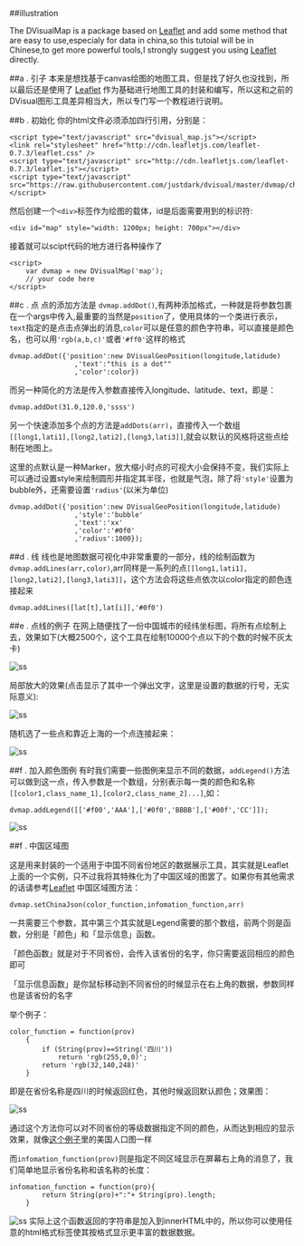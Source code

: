 ##illustration

The DVisualMap is a package based on [Leaflet](http://leafletjs.com/index.html) and add some method that are easy to use,especialy for data in china,so this tutoial will be in Chinese,to get more powerful tools,I strongly suggest you using [Leaflet](http://leafletjs.com/index.html) directly.


##a . 引子
本来是想找基于canvas绘图的地图工具，但是找了好久也没找到，所以最后还是使用了 [Leaflet](http://leafletjs.com/index.html) 作为基础进行地图工具的封装和编写，所以这和之前的DVisual图形工具差异相当大，所以专门写一个教程进行说明。

##b . 初始化
你的html文件必须添加四行引用，分别是：

	<script type="text/javascript" src="dvisual_map.js"></script>
	<link rel="stylesheet" href="http://cdn.leafletjs.com/leaflet-0.7.3/leaflet.css" />
	<script type="text/javascript" src="http://cdn.leafletjs.com/leaflet-0.7.3/leaflet.js"></script>
	<script type="text/javascript" src="https://raw.githubusercontent.com/justdark/dvisual/master/dvmap/china.js"></script>

然后创建一个`<div>`标签作为绘图的载体，id是后面需要用到的标识符:

	<div id="map" style="width: 1200px; height: 700px"></div>

接着就可以scipt代码的地方进行各种操作了
	
	<script>
		var dvmap = new DVisualMap('map');
		// your code here
	</script>

##c . 点
点的添加方法是 `dvmap.addDot()`,有两种添加格式，一种就是将参数包裹在一个args中传入,最重要的当然是`position`了，使用具体的一个类进行表示，`text`指定的是点击点弹出的消息,`color`可以是任意的颜色字符串，可以直接是颜色名，也可以用`'rgb(a,b,c)'`或者`'#ff0'`这样的格式

	dvmap.addDot({'position':new DVisualGeoPosition(longitude,latidude)
					,'text':"this is a dot""
					,'color':color})

而另一种简化的方法是传入参数直接传入longitude、latitude、text，即是：

	dvmap.addDot(31.0,120.0,'ssss')

另一个快速添加多个点的方法是`addDots(arr)`，直接传入一个数组`[[long1,lati1],[long2,lati2],[long3,lati3]]`,就会以默认的风格将这些点绘制在地图上。
	
这里的点默认是一种Marker，放大缩小时点的可视大小会保持不变，我们实际上可以通过设置style来绘制圆形并指定其半径，也就是气泡，除了将`'style'`设置为bubble外，还需要设置`'radius'`(以米为单位)

	dvmap.addDot({'position':new DVisualGeoPosition(longitude,latidude)
					,'style':'bubble'
					,'text':'xx'
					,'color':'#0f0'
					,'radius':1000});


##d . 线
线也是地图数据可视化中非常重要的一部分，线的绘制函数为`dvmap.addLines(arr,color)`,arr同样是一系列的点`[[long1,lati1],[long2,lati2],[long3,lati3]]`，这个方法会将这些点依次以color指定的颜色连接起来
	
	dvmap.addLines([lat[t],lat[i]],'#0f0')


##e . 点线的例子
在网上随便找了一份中国城市的经纬坐标图，将所有点绘制上去，效果如下(大概2500个，这个工具在绘制10000个点以下的个数的时候不灰太卡)

![ss](https://raw.githubusercontent.com/justdark/dvisual/master/dvmap/dvmap_image/dot.png)

局部放大的效果(点击显示了其中一个弹出文字，这里是设置的数据的行号，无实际意义):

![ss](https://raw.githubusercontent.com/justdark/dvisual/master/dvmap/dvmap_image/dot_local.png)

随机选了一些点和靠近上海的一个点连接起来：

![ss](https://raw.githubusercontent.com/justdark/dvisual/master/dvmap/dvmap_image/line.png)

##f . 加入颜色图例
有时我们需要一些图例来显示不同的数据，`addLegend()`方法可以做到这一点，传入参数是一个数组，分别表示每一类的颜色和名称`[[color1,class_name_1],[color2,class_name_2]...]`,如：
	
	dvmap.addLegend([['#f00','AAA'],['#0f0','BBBB'],['#00f','CC']]);

![ss](https://raw.githubusercontent.com/justdark/dvisual/master/dvmap/dvmap_image/legend.png)

##f . 中国区域图

这是用来封装的一个适用于中国不同省份地区的数据展示工具，其实就是Leaflet上面的一个实例，只不过我将其特殊化为了中国区域的图罢了。如果你有其他需求的话请参考[Leaflet](http://leafletjs.com/index.html)
中国区域图方法：

	dvmap.setChinaJson(color_function,infomation_function,arr)

一共需要三个参数，其中第三个其实就是Legend需要的那个数组，前两个则是函数，分别是「颜色」和「显示信息」函数。

「颜色函数」就是对于不同省份，会传入该省份的名字，你只需要返回相应的颜色即可

「显示信息函数」是你鼠标移动到不同省份的时候显示在右上角的数据，参数同样也是该省份的名字

举个例子：

	color_function = function(prov)
		{
			if (String(prov)==String('四川'))
				return 'rgb(255,0,0)';
			return 'rgb(32,140,248)'
		}
即是在省份名称是四川的时候返回红色，其他时候返回默认颜色；效果图：

![ss](https://raw.githubusercontent.com/justdark/dvisual/master/dvmap/dvmap_image/sichuan.png)

通过这个方法你可以对不同省份的等级数据指定不同的颜色，从而达到相应的显示效果，就像[这个例子](http://leafletjs.com/examples/choropleth.html)里的美国人口图一样

而`infomation_function(prov)`则是指定不同区域显示在屏幕右上角的消息了，我们简单地显示省份名称和该名称的长度：

	infomation_function = function(pro){
			return String(pro)+":"+ String(pro).length;
		}
![ss](https://raw.githubusercontent.com/justdark/dvisual/master/dvmap/dvmap_image/info.png)
实际上这个函数返回的字符串是加入到innerHTML中的，所以你可以使用任意的html格式标签使其按格式显示更丰富的数据数据。


